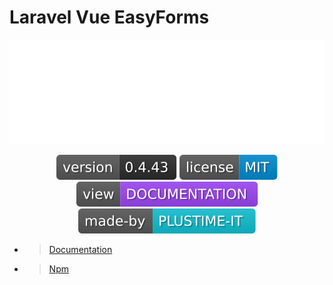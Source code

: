 # Laravel Vue EasyForms

<div style="text-align:center">

![Laravel EasyForms Logo](/src/docs/logos/lvef-logo-large-transparent-bg.png)

![Version Badge](./badges/version.svg)
[![License Badge](./badges/license.svg)](LICENSE)
[![Documentation Badge](./badges/documentation.svg)](https://plustimeit.github.io/Laravel-EasyForms/)
[![Made By](./badges/madeby.svg)](https://plustime.com.au)

</div>

- > [Documentation](https://plustimeit.github.io/Laravel-Vue-EasyForms/#/)
- > [Npm](https://www.npmjs.com/package/laravel-vue-easyforms)
